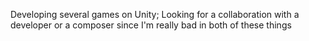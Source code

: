 Developing several games on Unity;
Looking for a collaboration with a developer or a composer since I'm really bad in both of these things
